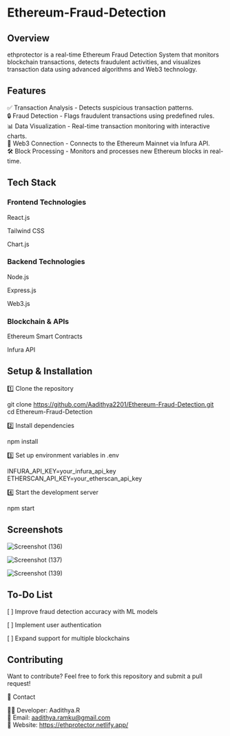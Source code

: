 # Ethereum-Fraud-Detection

## Overview

ethprotector is a real-time Ethereum Fraud Detection System that monitors blockchain transactions, detects fraudulent activities, and visualizes transaction data using advanced algorithms and Web3 technology.

## Features

✅ Transaction Analysis - Detects suspicious transaction patterns.
<br>
🔒 Fraud Detection - Flags fraudulent transactions using predefined rules.
<br>
📊 Data Visualization - Real-time transaction monitoring with interactive charts.
<br>
🔗 Web3 Connection - Connects to the Ethereum Mainnet via Infura API.
<br>
🛠 Block Processing - Monitors and processes new Ethereum blocks in real-time.
<br>

## Tech Stack

### Frontend Technologies

React.js

Tailwind CSS

Chart.js


### Backend Technologies

Node.js

Express.js

Web3.js


### Blockchain & APIs

Ethereum Smart Contracts

Infura API


## Setup & Installation

1️⃣ Clone the repository

git clone https://github.com/Aadithya2201/Ethereum-Fraud-Detection.git  
cd Ethereum-Fraud-Detection

2️⃣ Install dependencies

npm install

3️⃣ Set up environment variables in .env

INFURA_API_KEY=your_infura_api_key  
ETHERSCAN_API_KEY=your_etherscan_api_key

4️⃣ Start the development server

npm start

## Screenshots
![Screenshot (136)](https://github.com/user-attachments/assets/9564c630-d9c6-4829-8c69-a1e543c2c049)

![Screenshot (137)](https://github.com/user-attachments/assets/17ef4b47-ea55-4170-9031-500301d22781)

![Screenshot (139)](https://github.com/user-attachments/assets/61fc7af6-2287-4f45-9b54-a92dcaf2f1d9)

## To-Do List

[ ] Improve fraud detection accuracy with ML models

[ ] Implement user authentication

[ ] Expand support for multiple blockchains


## Contributing

Want to contribute? Feel free to fork this repository and submit a pull request!


📧 Contact

👨‍💻 Developer: Aadithya.R
<br>
📩 Email: aadithya.ramku@gmail.com
<br>
🔗 Website: https://ethprotector.netlify.app/


